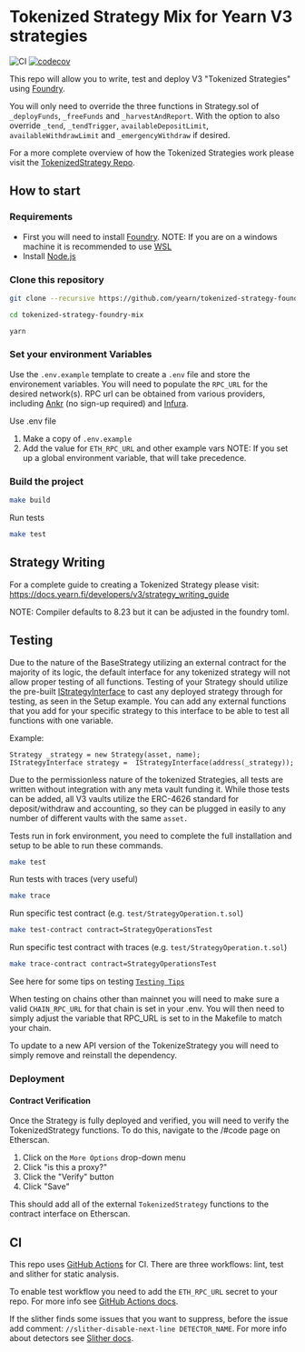 # Tokenized Strategy Mix for Yearn V3 strategies

![CI](https://github.com/term-finance/yearn-v3-term-vault-contracts/actions/workflows/ci.yaml/badge.svg?branch=main) [![codecov](https://codecov.io/gh/term-finance/yearn-v3-term-vault-contracts/branch/main/graph/badge.svg?token=oTi51lUfIS)](https://codecov.io/gh/term-finance/yearn-v3-term-vault-contracts)

This repo will allow you to write, test and deploy V3 "Tokenized Strategies" using [Foundry](https://book.getfoundry.sh/).

You will only need to override the three functions in Strategy.sol of `_deployFunds`, `_freeFunds` and `_harvestAndReport`. With the option to also override `_tend`, `_tendTrigger`, `availableDepositLimit`, `availableWithdrawLimit` and `_emergencyWithdraw` if desired.

For a more complete overview of how the Tokenized Strategies work please visit the [TokenizedStrategy Repo](https://github.com/yearn/tokenized-strategy).

## How to start

### Requirements

- First you will need to install [Foundry](https://book.getfoundry.sh/getting-started/installation).
NOTE: If you are on a windows machine it is recommended to use [WSL](https://learn.microsoft.com/en-us/windows/wsl/install)
- Install [Node.js](https://nodejs.org/en/download/package-manager/)

### Clone this repository

```sh
git clone --recursive https://github.com/yearn/tokenized-strategy-foundry-mix

cd tokenized-strategy-foundry-mix

yarn
```

### Set your environment Variables

Use the `.env.example` template to create a `.env` file and store the environement variables. You will need to populate the `RPC_URL` for the desired network(s). RPC url can be obtained from various providers, including [Ankr](https://www.ankr.com/rpc/) (no sign-up required) and [Infura](https://infura.io/).

Use .env file

1. Make a copy of `.env.example`
2. Add the value for `ETH_RPC_URL` and other example vars
     NOTE: If you set up a global environment variable, that will take precedence.

### Build the project

```sh
make build
```

Run tests

```sh
make test
```

## Strategy Writing

For a complete guide to creating a Tokenized Strategy please visit: https://docs.yearn.fi/developers/v3/strategy_writing_guide

NOTE: Compiler defaults to 8.23 but it can be adjusted in the foundry toml.

## Testing

Due to the nature of the BaseStrategy utilizing an external contract for the majority of its logic, the default interface for any tokenized strategy will not allow proper testing of all functions. Testing of your Strategy should utilize the pre-built [IStrategyInterface](https://github.com/yearn/tokenized-strategy-foundry-mix/blob/master/src/interfaces/IStrategyInterface.sol) to cast any deployed strategy through for testing, as seen in the Setup example. You can add any external functions that you add for your specific strategy to this interface to be able to test all functions with one variable. 

Example:

```solidity
Strategy _strategy = new Strategy(asset, name);
IStrategyInterface strategy =  IStrategyInterface(address(_strategy));
```

Due to the permissionless nature of the tokenized Strategies, all tests are written without integration with any meta vault funding it. While those tests can be added, all V3 vaults utilize the ERC-4626 standard for deposit/withdraw and accounting, so they can be plugged in easily to any number of different vaults with the same `asset.`

Tests run in fork environment, you need to complete the full installation and setup to be able to run these commands.

```sh
make test
```

Run tests with traces (very useful)

```sh
make trace
```

Run specific test contract (e.g. `test/StrategyOperation.t.sol`)

```sh
make test-contract contract=StrategyOperationsTest
```

Run specific test contract with traces (e.g. `test/StrategyOperation.t.sol`)

```sh
make trace-contract contract=StrategyOperationsTest
```

See here for some tips on testing [`Testing Tips`](https://book.getfoundry.sh/forge/tests.html)

When testing on chains other than mainnet you will need to make sure a valid `CHAIN_RPC_URL` for that chain is set in your .env. You will then need to simply adjust the variable that RPC_URL is set to in the Makefile to match your chain.

To update to a new API version of the TokenizeStrategy you will need to simply remove and reinstall the dependency.

### Deployment

#### Contract Verification

Once the Strategy is fully deployed and verified, you will need to verify the TokenizedStrategy functions. To do this, navigate to the /#code page on Etherscan.

1. Click on the `More Options` drop-down menu
2. Click "is this a proxy?"
3. Click the "Verify" button
4. Click "Save"

This should add all of the external `TokenizedStrategy` functions to the contract interface on Etherscan.

## CI

This repo uses [GitHub Actions](.github/workflows) for CI. There are three workflows: lint, test and slither for static analysis.

To enable test workflow you need to add the `ETH_RPC_URL` secret to your repo. For more info see [GitHub Actions docs](https://docs.github.com/en/codespaces/managing-codespaces-for-your-organization/managing-encrypted-secrets-for-your-repository-and-organization-for-github-codespaces#adding-secrets-for-a-repository).

If the slither finds some issues that you want to suppress, before the issue add comment: `//slither-disable-next-line DETECTOR_NAME`. For more info about detectors see [Slither docs](https://github.com/crytic/slither/wiki/Detector-Documentation).

